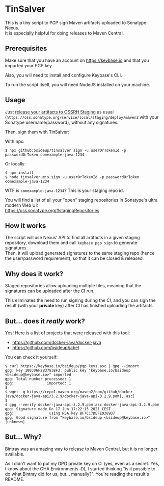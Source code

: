 # TinSalver

This is a tiny script to PGP sign Maven artifacts uploaded to Sonatype Nexus.  
It is especially helpful for doing releases to Maven Central.

## Prerequisites

Make sure that you have an account on https://keybase.io and that you imported your PGP key.

Also, you will need to install and configure Keybase's CLI.

To run the script itself, you will need NodeJS installed on your machine.

## Usage

Just [release your artifacts to OSSRH Staging](https://central.sonatype.org/publish/publish-guide/) as usual
(`https://oss.sonatype.org/service/local/staging/deploy/maven2` with your Sonatype username/password),
without any signatures.

Then, sign them with TinSalver:

With npx:
```shell
$ npx github:bsideup/tinsalver sign -u userOrTokenId -p passwordOrToken comexample-java-1234
```

Or locally:
```shell
$ npm install
$ node tinsalver.mjs sign -u userOrTokenId -p passwordOrToken comexample-java-1234
```

WTF is `comexample-java-1234`? This is your staging repo id.

You will find a list of all your "open" staging repositories in Sonatype's ultra modern Web UI:  
https://oss.sonatype.org/#stagingRepositories

## How it works

The script will use Nexus' API to find all artifacts in a given staging repository,
download them and call `keybase pgp sign` to generate signatures.  
Then, it will upload generated signatures to the same staging repo (hence the user/password requirement),
so that it can be closed & released.

## Why does it work?

Staged repositories allow uploading multiple files, meaning that the signatures can be uploaded after the CI run.

This eliminates the need to run signing during the CI, and you can sign the result (with your **private** key)
after CI has finished uploading the artifacts.

## But... does it _really_ work?

Yes! Here is a list of projects that were released with this tool:

- https://github.com/docker-java/docker-java
- https://github.com/bsideup/jabel

You can check it yourself:

```shell
$ curl https://keybase.io/bsideup/pgp_keys.asc | gpg --import
gpg: key 100306F2B3793BF3: public key "keybase.io/bsideup <bsideup@keybase.io>" imported
gpg: Total number processed: 1
gpg:               imported: 1
$ 
$ wget -q https://repo1.maven.org/maven2/com/github/docker-java/docker-java-api/3.2.9/docker-java-api-3.2.9.pom{,.asc}
$ 
$ gpg --verify docker-java-api-3.2.9.pom.asc docker-java-api-3.2.9.pom
gpg: Signature made Do 17 Jun 17:22:15 2021 CEST
gpg:                using RSA key BF7CC7DEFE9389D7
gpg: Good signature from "keybase.io/bsideup <bsideup@keybase.io>" [unknown]
```

## But... Why?

Bintray was an amazing way to release to Maven Central, but it is no longer available.

As I didn't want to put my GPG private key on CI (yes, even as a secret. Yes, I know about the GHA Environments :D),
I started thinking "is it possible to do what Bintray did for us, but... manually?". You're reading the result's README.